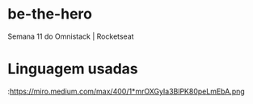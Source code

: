 # be-the-hero
Semana 11 do Omnistack | Rocketseat

# Linguagem usadas
:https://miro.medium.com/max/400/1*mrOXGyIa3BlPK80peLmEbA.png
 
